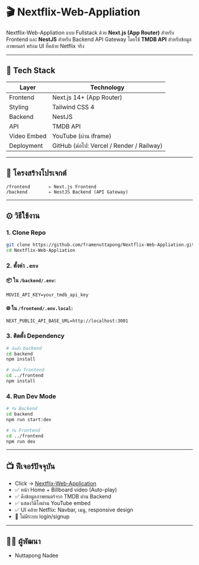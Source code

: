# 🎬 Nextflix-Web-Appliation

Nextflix-Web-Appliation แบบ Fullstack ด้วย **Next.js (App Router)** สำหรับ Frontend และ **NestJS** สำหรับ Backend API Gateway โดยใช้ **TMDB API** สำหรับข้อมูลภาพยนตร์ พร้อม UI ที่คล้าย Netflix จริง

---

## 🔧 Tech Stack

| Layer       | Technology                                     |
| ----------- | ---------------------------------------------- |
| Frontend    | Next.js 14+ (App Router)                       |
| Styling     | Tailwind CSS 4                                 |
| Backend     | NestJS                                         |
| API         | TMDB API                                       |
| Video Embed | YouTube (ผ่าน iframe)                      |
| Deployment  | GitHub (ต่อไป: Vercel / Render / Railway) |

---

## 📁 โครงสร้างโปรเจกต์

```
/frontend       ← Next.js Frontend
/backend        ← NestJS Backend (API Gateway)
```

---

## ⚙ วิธีใช้งาน

### 1. Clone Repo

```bash
git clone https://github.com/framenuttapong/Nextflix-Web-Appliation.git
cd Nextflix-Web-Appliation
```

### 2. ตั้งค่า `.env`

#### 📦 ใน `/backend/.env`:

```
MOVIE_API_KEY=your_tmdb_api_key
```

#### 🌐 ใน `/frontend/.env.local`:

```
NEXT_PUBLIC_API_BASE_URL=http://localhost:3001
```

### 3. ติดตั้ง Dependency

```bash
# ติดตั้ง backend
cd backend
npm install

# ติดตั้ง frontend
cd ../frontend
npm install
```

### 4. Run Dev Mode

```bash
# รัน Backend
cd backend
npm run start:dev

# รัน Frontend
cd ../frontend
npm run dev
```

---

## 📺 ฟีเจอร์ปัจจุบัน

- Click -> [Nextflix-Web-Application](https://nextflix-web-appliation-iota.vercel.app/)
- ✅ หน้า Home + Billboard video (Auto-play)
- ✅ ดึงข้อมูลภาพยนตร์จาก TMDB ผ่าน Backend
- ✅ แสดงวิดีโอผ่าน YouTube embed
- ✅ UI คล้าย Netflix: Navbar, เมนู, responsive design
- 🚫 ไม่มีระบบ login/signup

---

## 🧑‍💻 ผู้พัฒนา

- Nuttapong Nadee
